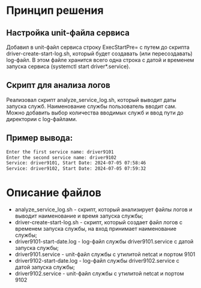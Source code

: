 # Принцип решения

## Настройка unit-файла сервиса

Добавил в unit-файл сервиса строку ExecStartPre= с путем до скрипта driver-create-start-log.sh, который будет создавать (или пересоздавать) log-файл. В этом файле хранится всего одна строка с датой и временем запуска сервиса (systemctl start driver*.service).

## Скрипт для анализа логов

Реализовал скрипт analyze_service_log.sh, который выводит даты запуска служб. Наименование службы пользователь вводит сам. Можно добавить выбор количества вводимых служб и ввод пути до директории с log-файлами.

## Пример вывода:
```sh
Enter the first service name: driver9101
Enter the second service name: driver9102
Service: driver9101, Start Date: 2024-07-05 07:58:46
Service: driver9102, Start Date: 2024-07-05 07:59:32
```

# Описание файлов

- analyze_service_log.sh     - скрипт, который анализирует файлы логов и выводит наименование и время запуска службы;
- driver-create-start-log.sh - скрипт, который создает файл логов с временем запуска службы, на вход принимает наименование службы;
- driver9101-start-date.log  - log-файл службы driver9101.service с датой запуска службы;
- driver9101.service         - unit-файл службы с утилитой netcat и портом 9101
- driver9102-start-date.log  - log-файл службы driver9102.service с датой запуска службы;
- driver9102.service         - unit-файл службы с утилитой netcat и портом 9102
